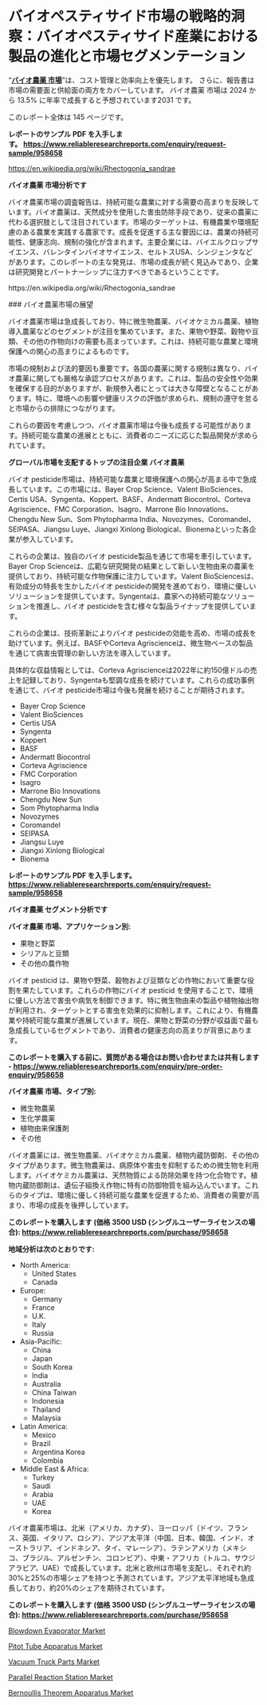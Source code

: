 <p><h1>バイオペスティサイド市場の戦略的洞察：バイオペスティサイド産業における製品の進化と市場セグメンテーション</h1></p><p>&ldquo;<strong><a href="https://www.reliableresearchreports.com/biopesticide-r958658?utm_campaign=107&utm_medium=9&utm_source=Github&utm_content=ia&utm_term=20102024&utm_id=biopesticide">バイオ農薬 市場</a></strong>&rdquo;は、コスト管理と効率向上を優先します。 さらに、報告書は市場の需要面と供給面の両方をカバーしています。 バイオ農薬 市場は 2024 から 13.5% に年率で成長すると予想されています2031 です。</p>
<p>このレポート全体は 145 ページです。</p>
<p><strong>レポートのサンプル PDF を入手します。&nbsp;<a href="https://www.reliableresearchreports.com/enquiry/request-sample/958658?utm_campaign=107&utm_medium=9&utm_source=Github&utm_content=ia&utm_term=20102024&utm_id=biopesticide">https://www.reliableresearchreports.com/enquiry/request-sample/958658</a></strong></p>
<p><a href="https://en.wikipedia.org/wiki/Rhectogonia_sandrae?utm_campaign=107&utm_medium=9&utm_source=Github&utm_content=ia&utm_term=20102024&utm_id=biopesticide">https://en.wikipedia.org/wiki/Rhectogonia_sandrae</a></p>
<p><strong>バイオ農薬 市場分析です</strong></p>
<p><p>バイオ農薬市場の調査報告は、持続可能な農業に対する需要の高まりを反映しています。バイオ農薬は、天然成分を使用した害虫防除手段であり、従来の農薬に代わる選択肢として注目されています。市場のターゲットは、有機農業や環境配慮のある農業を実践する農家です。成長を促進する主な要因には、農業の持続可能性、健康志向、規制の強化が含まれます。主要企業には、バイエルクロップサイエンス、バレンタインバイオサイエンス、セルトスUSA、シンジェンタなどがあります。このレポートの主な発見は、市場の成長が続く見込みであり、企業は研究開発とパートナーシップに注力すべきであるということです。</p></p>
<p>https://en.wikipedia.org/wiki/Rhectogonia_sandrae</p>
<p><p>### バイオ農薬市場の展望</p><p>バイオ農薬市場は急成長しており、特に微生物農薬、バイオケミカル農薬、植物導入農薬などのセグメントが注目を集めています。また、果物や野菜、穀物や豆類、その他の作物向けの需要も高まっています。これは、持続可能な農業と環境保護への関心の高まりによるものです。</p><p>市場の規制および法的要因も重要です。各国の農薬に関する規制は異なり、バイオ農薬に関しても厳格な承認プロセスがあります。これは、製品の安全性や効果を確保する目的がありますが、新規参入者にとっては大きな障壁となることがあります。特に、環境への影響や健康リスクの評価が求められ、規制の遵守を怠ると市場からの排除につながります。</p><p>これらの要因を考慮しつつ、バイオ農薬市場は今後も成長する可能性があります。持続可能な農業の進展とともに、消費者のニーズに応じた製品開発が求められています。</p></p>
<p><strong>グローバル市場を支配するトップの注目企業 バイオ農薬</strong></p>
<p><p>バイオ pesticide市場は、持続可能な農業と環境保護への関心が高まる中で急成長しています。この市場には、Bayer Crop Science、Valent BioSciences、Certis USA、Syngenta、Koppert、BASF、Andermatt Biocontrol、Corteva Agriscience、FMC Corporation、Isagro、Marrone Bio Innovations、Chengdu New Sun、Som Phytopharma India、Novozymes、Coromandel、SEIPASA、Jiangsu Luye、Jiangxi Xinlong Biological、Bionemaといった各企業が参入しています。</p><p>これらの企業は、独自のバイオ pesticide製品を通じて市場を牽引しています。Bayer Crop Scienceは、広範な研究開発の結果として新しい生物由来の農薬を提供しており、持続可能な作物保護に注力しています。Valent BioSciencesは、有効成分の特長を生かしたバイオ pesticideの開発を進めており、環境に優しいソリューションを提供しています。Syngentaは、農家への持続可能なソリューションを推進し、バイオ pesticideを含む様々な製品ライナップを提供しています。</p><p>これらの企業は、技術革新によりバイオ pesticideの効能を高め、市場の成長を助けています。例えば、BASFやCorteva Agriscienceは、微生物ベースの製品を通じて病害虫管理の新しい方法を導入しています。</p><p>具体的な収益情報としては、Corteva Agriscienceは2022年に約150億ドルの売上を記録しており、Syngentaも堅調な成長を続けています。これらの成功事例を通じて、バイオ pesticide市場は今後も発展を続けることが期待されます。</p></p>
<p><ul><li>Bayer Crop Science</li><li>Valent BioSciences</li><li>Certis USA</li><li>Syngenta</li><li>Koppert</li><li>BASF</li><li>Andermatt Biocontrol</li><li>Corteva Agriscience</li><li>FMC Corporation</li><li>Isagro</li><li>Marrone Bio Innovations</li><li>Chengdu New Sun</li><li>Som Phytopharma India</li><li>Novozymes</li><li>Coromandel</li><li>SEIPASA</li><li>Jiangsu Luye</li><li>Jiangxi Xinlong Biological</li><li>Bionema</li></ul></p>
<p><strong>レポートのサンプル PDF を入手します。 <a href="https://www.reliableresearchreports.com/enquiry/request-sample/958658?utm_campaign=107&utm_medium=9&utm_source=Github&utm_content=ia&utm_term=20102024&utm_id=biopesticide">https://www.reliableresearchreports.com/enquiry/request-sample/958658</a></strong></p>
<p><strong>バイオ農薬 セグメント分析です</strong></p>
<p><strong>バイオ農薬 市場、アプリケーション別:</strong></p>
<p><ul><li>果物と野菜</li><li>シリアルと豆類</li><li>その他の農作物</li></ul></p>
<p><p>バイオ pesticid は、果物や野菜、穀物および豆類などの作物において重要な役割を果たしています。これらの作物にバイオ pesticid を使用することで、環境に優しい方法で害虫や病気を制御できます。特に微生物由来の製品や植物抽出物が利用され、ターゲットとする害虫を効果的に抑制します。これにより、有機農業や持続可能な農業が進展しています。現在、果物と野菜の分野が収益面で最も急成長しているセグメントであり、消費者の健康志向の高まりが背景にあります。</p></p>
<p><strong>このレポートを購入する前に、質問がある場合はお問い合わせまたは共有します - <a href="https://www.reliableresearchreports.com/enquiry/pre-order-enquiry/958658?utm_campaign=107&utm_medium=9&utm_source=Github&utm_content=ia&utm_term=20102024&utm_id=biopesticide">https://www.reliableresearchreports.com/enquiry/pre-order-enquiry/958658</a></strong></p>
<p><strong>バイオ農薬 市場、タイプ別:</strong></p>
<p><ul><li>微生物農薬</li><li>生化学農薬</li><li>植物由来保護剤</li><li>その他</li></ul></p>
<p><p>バイオ農薬には、微生物農薬、バイオケミカル農薬、植物内蔵防御剤、その他のタイプがあります。微生物農薬は、病原体や害虫を抑制するための微生物を利用します。バイオケミカル農薬は、天然物質による防除効果を持つ化合物です。植物内蔵防御剤は、遺伝子組換え作物に特有の防御物質を組み込んでいます。これらのタイプは、環境に優しく持続可能な農業を促進するため、消費者の需要が高まり、市場の成長を後押ししています。</p></p>
<p><strong>このレポートを購入します (価格 3500 USD (シングルユーザーライセンスの場合): <a href="https://www.reliableresearchreports.com/purchase/958658?utm_campaign=107&utm_medium=9&utm_source=Github&utm_content=ia&utm_term=20102024&utm_id=biopesticide">https://www.reliableresearchreports.com/purchase/958658</a></strong></p>
<p><strong>地域分析は次のとおりです:</strong></p>
<p><ul>
    <li>
        North America:
        <ul>
            <li>United States</li>
            <li>Canada</li>
        </ul>
    </li>
    <li>
        Europe:
        <ul>
            <li>Germany</li>
            <li>France</li>
            <li>U.K.</li>
            <li>Italy</li>
            <li>Russia</li>
        </ul>
    </li>
    <li>
        Asia-Pacific:
        <ul>
            <li>China</li>
            <li>Japan</li>
            <li>South Korea</li>
            <li>India</li>
            <li>Australia</li>
            <li>China Taiwan</li>
            <li>Indonesia</li>
            <li>Thailand</li>
            <li>Malaysia</li>
        </ul>
    </li>
    <li>
        Latin America:
        <ul>
            <li>Mexico</li>
            <li>Brazil</li>
            <li>Argentina Korea</li>
            <li>Colombia</li>
        </ul>
    </li>
    <li>
        Middle East & Africa:
        <ul>
            <li>Turkey</li>
            <li>Saudi</li>
            <li>Arabia</li>
            <li>UAE</li>
            <li>Korea</li>
        </ul>
    </li>
    </ul></p>
<p><p>バイオ農薬市場は、北米（アメリカ、カナダ）、ヨーロッパ（ドイツ、フランス、英国、イタリア、ロシア）、アジア太平洋（中国、日本、韓国、インド、オーストラリア、インドネシア、タイ、マレーシア）、ラテンアメリカ（メキシコ、ブラジル、アルゼンチン、コロンビア）、中東・アフリカ（トルコ、サウジアラビア、UAE）で成長しています。北米と欧州は市場を支配し、それぞれ約30%と25%の市場シェアを持つと予測されています。アジア太平洋地域も急成長しており、約20%のシェアを期待されています。</p></p>
<p><strong>このレポートを購入します (価格 3500 USD (シングルユーザーライセンスの場合): <a href="https://www.reliableresearchreports.com/purchase/958658?utm_campaign=107&utm_medium=9&utm_source=Github&utm_content=ia&utm_term=20102024&utm_id=biopesticide">https://www.reliableresearchreports.com/purchase/958658</a></strong></p>
<p><p><a href="https://www.linkedin.com/pulse/regulatory-landscape-its-influence-global-blowdown-e860c?utm_campaign=107&utm_medium=9&utm_source=Github&utm_content=ia&utm_term=20102024&utm_id=biopesticide">Blowdown Evaporator Market</a></p><p><a href="https://issuu.com/reportprime-2/docs/pitot-tube-apparatus-market-size-20_cbb143cc4d87fe?utm_campaign=107&utm_medium=9&utm_source=Github&utm_content=ia&utm_term=20102024&utm_id=biopesticide">Pitot Tube Apparatus Market</a></p><p><a href="https://github.com/delorasywf/Market-Research-Report-List-1/blob/main/vacuum-truck-parts-market.md?utm_campaign=107&utm_medium=9&utm_source=Github&utm_content=ia&utm_term=20102024&utm_id=biopesticide">Vacuum Truck Parts Market</a></p><p><a href="https://www.linkedin.com/pulse/parallel-reaction-station-mosaic-piecing-together-global-wdpac?utm_campaign=107&utm_medium=9&utm_source=Github&utm_content=ia&utm_term=20102024&utm_id=biopesticide">Parallel Reaction Station Market</a></p><p><a href="https://issuu.com/reportprime-2/docs/bernoullis-theorem-apparatus-market_63ef0e192bfed2?utm_campaign=107&utm_medium=9&utm_source=Github&utm_content=ia&utm_term=20102024&utm_id=biopesticide">Bernoullis Theorem Apparatus Market</a></p></p>
